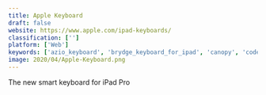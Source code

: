 ```yaml
---
title: Apple Keyboard
draft: false 
website: https://www.apple.com/ipad-keyboards/
classification: ['']
platform: ['Web']
keywords: ['azio_keyboard', 'brydge_keyboard_for_ipad', 'canopy', 'code_mechanical_keyboard', 'drop_(formerly_massdrop)', 'handy_keyboard', 'harmony_express', 'iofree', 'lofree_four_seasons_keyboard', 'microsoft_modern_keyboard', 'sonder_keyboard', 'tickeys', 'typewrite_something', 'usb_typewriter']
image: 2020/04/Apple-Keyboard.png
---
```

The new smart keyboard for iPad Pro